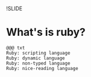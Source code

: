 !SLIDE 
# What's is ruby? #

    @@@ txt
    Ruby: scripting language
    Ruby: dynamic language
    Ruby: non-typed language
    Ruby: nice-reading language
